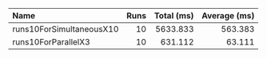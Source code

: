 
|Name|Runs|Total (ms)|Average (ms)|
|:--|--:|--:|--:|
|runs10ForSimultaneousX10|10|5633.833|563.383|
|runs10ForParallelX3|10|631.112|63.111|


